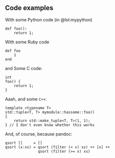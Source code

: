 ## Code examples

With some Python code (in @lst:mypython)

``` {#lst:mypython .python .numberLines caption="Some Python"}
def foo():
    return 1;
```

With some Ruby code

``` {#myruby .ruby .numberLines}
def foo
    1
end
```

and Some C code:


``` {#myc .c .numberLines}
int
foo() {
    return 1;
}
```

Aaah, and some `C++`:

``` {#mycpp .cpp .numberLines}
template <typename T>
std::tuple<T, T> mymodule::hassome::foo()
{
    return std::make_tuple<T, T>(1, 1);
} // I don't even know whether this works
```

And, of course, because pandoc:

~~~~ {#mycode .haskell .numberLines startFrom="100"}
qsort []     = []
qsort (x:xs) = qsort (filter (< x) xs) ++ [x] ++
               qsort (filter (>= x) xs)
~~~~~~~~~~~~~~~~~~~~~~~~~~~~~~~~~~~~~~~~~~~~~~~~~

